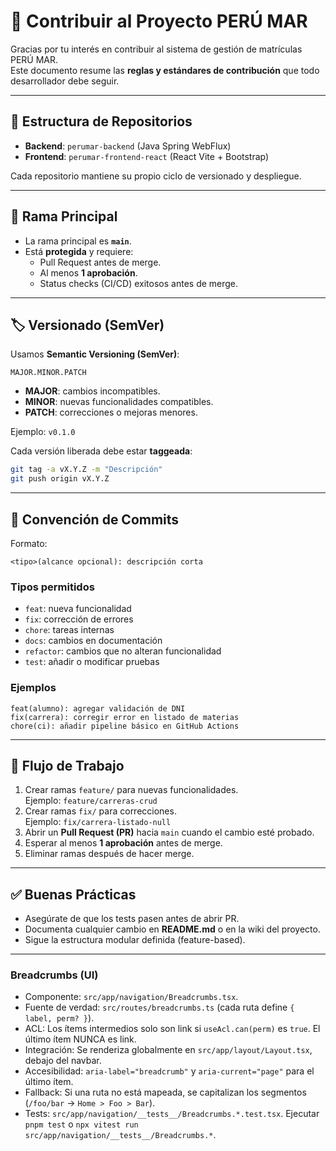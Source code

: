 # 🤝 Contribuir al Proyecto PERÚ MAR

Gracias por tu interés en contribuir al sistema de gestión de matrículas PERÚ MAR.  
Este documento resume las **reglas y estándares de contribución** que todo desarrollador debe seguir.  

---

## 📂 Estructura de Repositorios
- **Backend**: `perumar-backend` (Java Spring WebFlux)  
- **Frontend**: `perumar-frontend-react` (React Vite + Bootstrap)  

Cada repositorio mantiene su propio ciclo de versionado y despliegue.  

---

## 🌳 Rama Principal
- La rama principal es **`main`**.  
- Está **protegida** y requiere:  
  - Pull Request antes de merge.  
  - Al menos **1 aprobación**.  
  - Status checks (CI/CD) exitosos antes de merge.  

---

## 🏷️ Versionado (SemVer)
Usamos **Semantic Versioning (SemVer)**:  
```
MAJOR.MINOR.PATCH
```
- **MAJOR**: cambios incompatibles.  
- **MINOR**: nuevas funcionalidades compatibles.  
- **PATCH**: correcciones o mejoras menores.  

Ejemplo: `v0.1.0`  

Cada versión liberada debe estar **taggeada**:  
```bash
git tag -a vX.Y.Z -m "Descripción"
git push origin vX.Y.Z
```

---

## 📝 Convención de Commits
Formato:  
```
<tipo>(alcance opcional): descripción corta
```

### Tipos permitidos
- `feat`: nueva funcionalidad  
- `fix`: corrección de errores  
- `chore`: tareas internas  
- `docs`: cambios en documentación  
- `refactor`: cambios que no alteran funcionalidad  
- `test`: añadir o modificar pruebas  

### Ejemplos
```
feat(alumno): agregar validación de DNI
fix(carrera): corregir error en listado de materias
chore(ci): añadir pipeline básico en GitHub Actions
```

---

## 🔄 Flujo de Trabajo
1. Crear ramas `feature/` para nuevas funcionalidades.  
   Ejemplo: `feature/carreras-crud`  
2. Crear ramas `fix/` para correcciones.  
   Ejemplo: `fix/carrera-listado-null`  
3. Abrir un **Pull Request (PR)** hacia `main` cuando el cambio esté probado.  
4. Esperar al menos **1 aprobación** antes de merge.  
5. Eliminar ramas después de hacer merge.  

---

## ✅ Buenas Prácticas
- Asegúrate de que los tests pasen antes de abrir PR.  
- Documenta cualquier cambio en **README.md** o en la wiki del proyecto.  
- Sigue la estructura modular definida (feature-based).  

---

### Breadcrumbs (UI)

- Componente: `src/app/navigation/Breadcrumbs.tsx`.
- Fuente de verdad: `src/routes/breadcrumbs.ts` (cada ruta define `{ label, perm? }`).
- ACL: Los ítems intermedios solo son link si `useAcl.can(perm)` es `true`. El último ítem NUNCA es link.
- Integración: Se renderiza globalmente en `src/app/layout/Layout.tsx`, debajo del navbar.
- Accesibilidad: `aria-label="breadcrumb"` y `aria-current="page"` para el último ítem.
- Fallback: Si una ruta no está mapeada, se capitalizan los segmentos (`/foo/bar` → `Home > Foo > Bar`).
- Tests: `src/app/navigation/__tests__/Breadcrumbs.*.test.tsx`. Ejecutar `pnpm test` o `npx vitest run src/app/navigation/__tests__/Breadcrumbs.*`.
